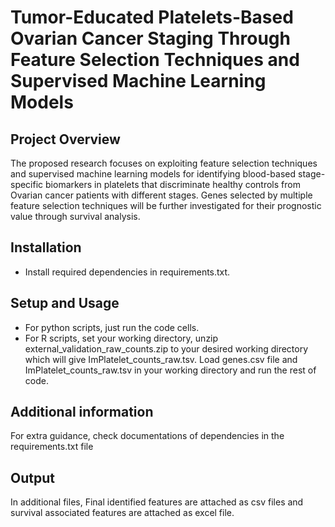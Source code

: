 # Tumor-Educated Platelets-Based Ovarian Cancer Staging Through Feature Selection Techniques and Supervised Machine Learning Models
## Project Overview
The proposed research focuses on exploiting feature selection techniques and supervised machine learning models for identifying blood-based stage-specific biomarkers in platelets that discriminate healthy controls from Ovarian cancer patients with different stages. Genes selected by multiple feature selection techniques will be further investigated for their prognostic value through survival analysis.  

## Installation 
- Install required dependencies in requirements.txt.

## Setup and Usage
- For python scripts, just run the code cells. 
- For R scripts, set your working directory, unzip external_validation_raw_counts.zip to your desired working directory which will give ImPlatelet_counts_raw.tsv. Load genes.csv file and ImPlatelet_counts_raw.tsv in your working directory and run the rest of code.

## Additional information 
For extra guidance, check documentations of dependencies in the requirements.txt file

## Output 
In additional files, Final identified features are attached as csv files and survival associated features are attached as excel file.
